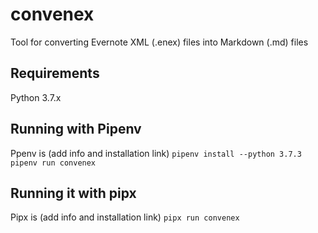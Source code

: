 # convenex
Tool for converting Evernote XML (.enex) files into Markdown (.md) files

## Requirements
Python 3.7.x

## Running with Pipenv
Ppenv is (add info and installation link)
`pipenv install --python 3.7.3`
`pipenv run convenex`

## Running it with pipx
Pipx is (add info and installation link)
`pipx run convenex`